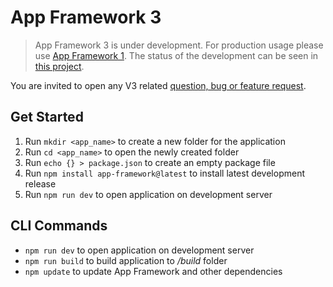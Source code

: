 # App Framework 3

> App Framework 3 is under development. For production usage please use [App Framework 1](https://github.com/scriptPilot/app-framework). The status of the development can be seen in [this project](https://github.com/scriptPilot/app-framework/projects/16).

You are invited to open any V3 related [question, bug or feature request](https://github.com/scriptPilot/app-framework/issues).

## Get Started

1. Run `mkdir <app_name>` to create a new folder for the application
2. Run `cd <app_name>` to open the newly created folder
3. Run `echo {} > package.json` to create an empty package file
4. Run `npm install app-framework@latest` to install latest development release
5. Run `npm run dev` to open application on development server

## CLI Commands

- `npm run dev` to open application on development server
- `npm run build` to build application to */build* folder
- `npm update` to update App Framework and other dependencies
